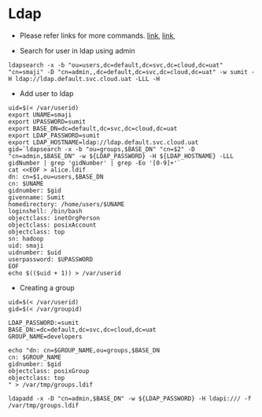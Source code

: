 # Ldap

- Please refer links for more commands. [link](http://techpubs.spinlocksolutions.com/dklar/ldap.html),
[link](https://www.lisenet.com/2014/install-and-configure-an-openldap-server-with-ssl-on-debian-wheezy/),

- Search for user in ldap using admin
```shell
ldapsearch -x -b "ou=users,dc=default,dc=svc,dc=cloud,dc=uat" "cn=smaji" -D "cn=admin,,dc=default,dc=svc,dc=cloud,dc=uat" -w sumit -H ldap://ldap.default.svc.cloud.uat -LLL -H
```

- Add user to ldap
```shell
uid=$(< /var/userid)
export UNAME=smaji
export UPASSWORD=sumit
export BASE_DN=dc=default,dc=svc,dc=cloud,dc=uat
export LDAP_PASSWORD=sumit
export LDAP_HOSTNAME=ldap://ldap.default.svc.cloud.uat
gid=`ldapsearch -x -b "ou=groups,$BASE_DN" "cn=$2" -D "cn=admin,$BASE_DN" -w ${LDAP_PASSWORD} -H ${LDAP_HOSTNAME} -LLL gidNumber | grep 'gidNumber' | grep -Eo '[0-9]+'`
cat <<EOF > alice.ldif
dn: cn=$1,ou=users,$BASE_DN
cn: $UNAME
gidnumber: $gid
givenname: Sumit
homedirectory: /home/users/$UNAME
loginshell: /bin/bash
objectclass: inetOrgPerson
objectclass: posixAccount
objectclass: top
sn: hadoop
uid: smaji
uidnumber: $uid
userpassword: $UPASSWORD
EOF
echo $(($uid + 1)) > /var/userid
```

- Creating a group
```shell
uid=$(< /var/userid)
gid=$(< /var/groupid)

LDAP_PASSWORD:=sumit
BASE_DN:=dc=default,dc=svc,dc=cloud,dc=uat
GROUP_NAME=developers

echo "dn: cn=$GROUP_NAME,ou=groups,$BASE_DN
cn: $GROUP_NAME
gidnumber: $gid
objectclass: posixGroup
objectclass: top
" > /var/tmp/groups.ldif

ldapadd -x -D "cn=admin,$BASE_DN" -w ${LDAP_PASSWORD} -H ldapi:/// -f /var/tmp/groups.ldif
```